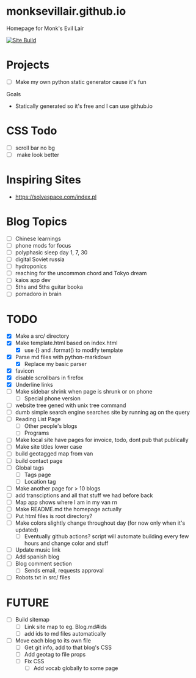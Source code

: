 # monksevillair.github.io
Homepage for Monk's Evil Lair

[![Site Build](https://github.com/monksevillair/monksevillair.github.io/actions/workflows/python-app.yml/badge.svg)](https://github.com/monksevillair/monksevillair.github.io/actions/workflows/python-app.yml)

# Projects
- [ ] Make my own python static generator cause it's fun

Goals
- Statically generated so it's free and I can use github.io

# CSS Todo
- [ ] scroll bar no bg
- [ ] <vocab> make look better

# Inspiring Sites
- https://solvespace.com/index.pl

# Blog Topics
- [ ] Chinese learnings
- [ ] phone mods for focus
- [ ] polyphasic sleep day 1, 7, 30
- [ ] digital Soviet russia
- [ ] hydroponics
- [ ] reaching for the uncommon chord and Tokyo dream
- [ ] kaios app dev
- [ ] 5ths and 5ths guitar booka
- [ ] pomadoro in brain

# TODO
- [x] Make a src/ directory
- [x] Make template.html based on index.html
  - [x] use {} and .format() to modify template
- [x] Parse md files with python-markdown
  - [x] Replace my basic parser
- [x] favicon
- [x] disable scrollbars in firefox
- [x] Underline links
- [ ] Make sidebar shrink when page is shrunk or on phone
  - [ ] Special phone version
- [ ] website tree gened with unix tree command
- [ ] dumb simple search engine searches site by running ag on the query
- [ ] Reading List Page
  - [ ] Other people's blogs
  - [ ] Programs
- [ ] Make local site have pages for invoice, todo, dont pub that publically
- [ ] Make site titles lower case
- [ ] build geotagged map from van
- [ ] build contact page
- [ ] Global tags
  - [ ] Tags page
  - [ ] Location tag
- [ ] Make another page for > 10 blogs
- [ ] add transciptions and all that stuff we had before back
- [ ] Map app shows where I am in my van rn
- [ ] Make README.md the homepage actually
- [ ] Put html files is root directory?
- [ ] Make colors slightly change throughout day (for now only when it's updated)
  - [ ] Eventually github actions? script will automate building every few hours and change color and stuff
- [ ] Update music link
- [ ] Add spanish blog
- [ ] Blog comment section
  - [ ] Sends email, requests approval
- [ ] Robots.txt in src/ files

# FUTURE
- [ ] Build sitemap
  - [ ] Link site map to eg. Blog.md#ids
  - [ ] add ids to md files automatically
- [ ] Move each blog to its own file
    - [ ] Get git info, add to that blog's CSS
    - [ ] Add geotag to file props
    - [ ] Fix <vocab> CSS
		- [ ] Add vocab globally to some page
